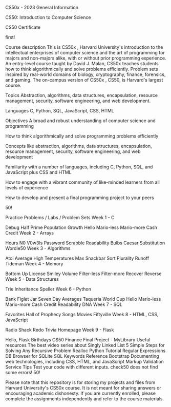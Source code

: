 CS50x - 2023
General Information

CS50: Introduction to Computer Science

CS50 Certificate

first!

Course description
This is CS50x , Harvard University's introduction to the intellectual enterprises of computer science and the art of programming for majors and non-majors alike, with or without prior programming experience. An entry-level course taught by David J. Malan, CS50x teaches students how to think algorithmically and solve problems efficiently. Problem sets inspired by real-world domains of biology, cryptography, finance, forensics, and gaming. The on-campus version of CS50x , CS50, is Harvard's largest course.

Topics
Abstraction, algorithms, data structures, encapsulation, resource management, security, software engineering, and web development.

Languages
C, Python, SQL, JavaScript, CSS, HTML

Objectives
A broad and robust understanding of computer science and programming

How to think algorithmically and solve programming problems efficiently

Concepts like abstraction, algorithms, data structures, encapsulation, resource management, security, software engineering, and web development

Familiarity with a number of languages, including C, Python, SQL, and JavaScript plus CSS and HTML

How to engage with a vibrant community of like-minded learners from all levels of experience

How to develop and present a final programming project to your peers

50!

Practice Problems / Labs / Problem Sets
Week 1 - C

Debug
Half
Prime
Population Growth
Hello
Mario-less
Mario-more
Cash
Credit
Week 2 - Arrays

Hours
N0 V0w3ls
Password
Scrabble
Readability
Bulbs
Caesar
Substitution
Wordle50
Week 3 - Algorithms

Atoi
Average High Temperatures
Max
Snackbar
Sort
Plurality
Runoff
Tideman
Week 4 - Memory

Bottom Up
License
Smiley
Volume
Filter-less
Filter-more
Recover
Reverse
Week 5 - Data Structures

Trie
Inheritance
Speller
Week 6 - Python

Bank
Figlet
Jar
Seven Day Averages
Taqueria
World Cup
Hello
Mario-less
Mario-more
Cash
Credit
Readability
DNA
Week 7 - SQL

Favorites
Hall of Prophecy
Songs
Movies
Fiftyville
Week 8 - HTML, CSS, JavaScript

Radio Shack Redo
Trivia
Homepage
Week 9 - Flask

Hello, Flask
Birthdays
C$50 Finance
Final Project - MyLibrary
Useful resources
The best video series about Singly Linked List
5 Simple Steps for Solving Any Recursive Problem
Realloc
Python Tutorial
Regular Expressions
DB Browser for SQLite
SQL Keywords Reference
Bootstrap
Documenting web technologies, including CSS, HTML, and JavaScript
Markup Validation Service
Tips
Test your code with different inputs. check50 does not find some errors!
50!

Please note that this repository is for storing my projects and files from Harvard University's CS50x course. It is not meant for sharing answers or encouraging academic dishonesty. If you are currently enrolled, please complete the assignments independently and refer to the course materials.
